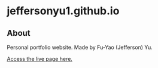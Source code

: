# jeffersonyu1.github.io
## About
Personal portfolio website. Made by Fu-Yao (Jefferson) Yu.

[Access the live page here.](https://jeffersonyu1.github.io/)
